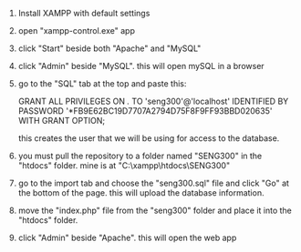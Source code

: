 1. Install XAMPP with default settings

2. open "xampp-control.exe" app

3. click "Start" beside both "Apache" and "MySQL"

4. click "Admin" beside "MySQL". this will open mySQL in a browser

5. go to the "SQL" tab at the top and paste this:

	GRANT ALL PRIVILEGES ON *.* TO 'seng300'@'localhost' IDENTIFIED BY PASSWORD '*FB9E62BC19D7707A2794D75F8F9FF93BBD020635' WITH GRANT OPTION;
	
   this creates the user that we will be using for access to the database.
   
6. you must pull the repository to a folder named "SENG300" in the "htdocs" folder. mine is at "C:\xampp\htdocs\SENG300"

7. go to the import tab and choose the "seng300.sql" file and click "Go" at the bottom of the page. this will upload the database information.

8. move the "index.php" file from the "seng300" folder and place it into the "htdocs" folder.

9. click "Admin" beside "Apache". this will open the web app
